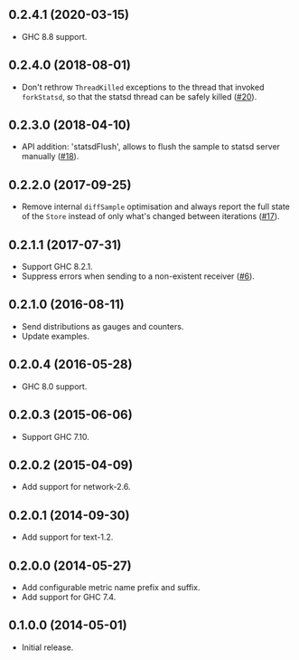 ## 0.2.4.1 (2020-03-15)

 * GHC 8.8 support.

## 0.2.4.0 (2018-08-01)

* Don't rethrow `ThreadKilled` exceptions to the thread that invoked
  `forkStatsd`, so that the statsd thread can be safely killed
  ([#20](https://github.com/tibbe/ekg-statsd/pull/20)).

## 0.2.3.0 (2018-04-10)

 * API addition: 'statsdFlush', allows to flush the sample to statsd
   server manually
   ([#18](https://github.com/tibbe/ekg-statsd/pull/18)).

## 0.2.2.0 (2017-09-25)

 * Remove internal `diffSample` optimisation and always report the
   full state of the `Store` instead of only what's changed between
   iterations ([#17](https://github.com/tibbe/ekg-statsd/pull/17)).

## 0.2.1.1 (2017-07-31)

 * Support GHC 8.2.1.
 * Suppress errors when sending to a non-existent receiver
   ([#6](https://github.com/tibbe/ekg-statsd/pull/6)).

## 0.2.1.0 (2016-08-11)

 * Send distributions as gauges and counters.
 * Update examples.

## 0.2.0.4 (2016-05-28)

 * GHC 8.0 support.

## 0.2.0.3 (2015-06-06)

 * Support GHC 7.10.

## 0.2.0.2 (2015-04-09)

 * Add support for network-2.6.

## 0.2.0.1 (2014-09-30)

 * Add support for text-1.2.

## 0.2.0.0 (2014-05-27)

 * Add configurable metric name prefix and suffix.
 * Add support for GHC 7.4.

## 0.1.0.0 (2014-05-01)

 * Initial release.

